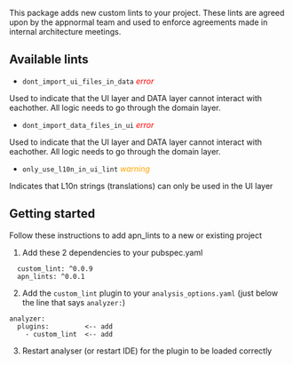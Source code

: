 This package adds new custom lints to your project. These lints are agreed upon by the appnormal team and used to enforce agreements made in internal architecture meetings.

## Available lints

 - `dont_import_ui_files_in_data` <span style="color:red">*error*</span>
 
  Used to indicate that the UI layer and DATA layer cannot interact with eachother. All logic needs to go through the domain layer.

 - `dont_import_data_files_in_ui` <span style="color:red">*error*</span>
 
  Used to indicate that the UI layer and DATA layer cannot interact with eachother. All logic needs to go through the domain layer.

 - `only_use_l10n_in_ui_lint` <span style="color:orange">*warning*</span>

  Indicates that L10n strings (translations) can only be used in the UI layer


## Getting started

Follow these instructions to add apn_lints to a new or existing project

1. Add these 2 dependencies to your pubspec.yaml
```
  custom_lint: ^0.0.9
  apn_lints: ^0.0.1
```

2. Add the `custom_lint` plugin to your `analysis_options.yaml` (just below the line that says  `analyzer:`)
```
analyzer:
  plugins:         <-- add
    - custom_lint  <-- add
```

3. Restart analyser (or restart IDE) for the plugin to be loaded correctly
